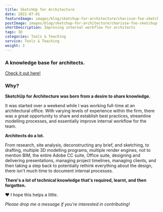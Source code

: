 ```yaml
---
title: SketchUp for Architecture
date: 2022-07-01
featureImage: images/blog/sketchup-for-architecture/charisse-foo-sketchup-for-architecture-01-thumbnail-v.gif
postImage: images/blog/sketchup-for-architecture/charisse-foo-sketchup-for-architecture-02.jpg
shortDescription: Improving internal workflow for architects
tags: 3D
categories: Tools & Teaching
service: Tools & Teaching
weight: 3
---
```


### A knowledge base for architects.

[Check it out here!](https://sites.google.com/view/sketchupforarchitecture)

### Why?

**SketchUp for Architecture was born from a desire to share knowledge.**

It was started over a weekend while I was working full-time at an architectural office. With varying levels of experience within the firm, there was a great opportunity to share and establish best practices, streamline modelling processes, and essentially improve internal workflow for the team.

**Architects do a lot.**

From research, site analysis, deconstructing any brief, and sketching, to drafting, multiple 3D modelling programs, multiple render engines, not to mention BIM, the entire Adobe CC suite, Office suite, designing and delivering presentations, managing project timelines, managing clients, and then taking a step back to potentially rethink everything about the design, there isn't much time to document internal processes.

**There's a lot of technical knowledge that's required, learnt, and then forgotten.**

❤ I hope this helps a little.

_Please drop me a message if you're interested in contributing!_

